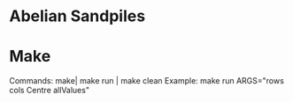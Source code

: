 # Abelian Sandpiles
# Make 
Commands: make| make run | make clean
Example: make run ARGS="rows cols Centre allValues"

